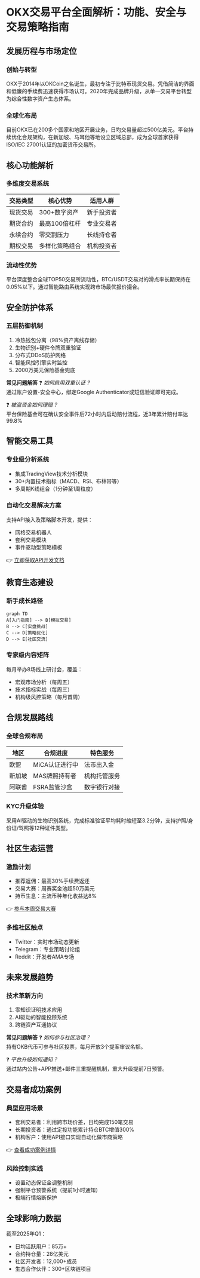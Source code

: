 # OKX交易平台全面解析：功能、安全与交易策略指南

## 发展历程与市场定位

### 创始与转型
OKX于2014年以OKCoin之名诞生，最初专注于比特币现货交易。凭借简洁的界面和低廉的手续费迅速获得市场认可。2020年完成品牌升级，从单一交易平台转型为综合性数字资产生态体系。

### 全球化布局
目前OKX已在200多个国家和地区开展业务，日均交易量超过500亿美元。平台持续优化合规架构，在新加坡、马耳他等地设立区域总部，成为全球首家获得ISO/IEC 27001认证的加密货币交易所。

## 核心功能解析

### 多维度交易系统
| 交易类型 | 核心优势 | 适用人群 |
|---------|----------|----------|
| 现货交易 | 300+数字资产 | 新手投资者 |
| 期货合约 | 最高100倍杠杆 | 专业交易者 |
| 永续合约 | 零交割压力 | 长线持仓者 |
| 期权交易 | 多样化策略组合 | 机构投资者 |

### 流动性优势
平台深度整合全球TOP50交易所流动性，BTC/USDT交易对的滑点率长期保持在0.05%以下。通过智能路由系统实现跨市场最优报价撮合。

## 安全防护体系

### 五层防御机制
1. 冷热钱包分离（98%资产离线存储）
2. 生物识别+硬件令牌双重验证
3. 分布式DDoS防护网络
4. 智能风控引擎实时监控
5. 2000万美元保险基金兜底

**常见问题解答**
❓ *如何启用双重认证？*  
通过账户设置-安全中心，绑定Google Authenticator或短信验证即可完成。

❓ *被盗资金如何理赔？*  
平台保险基金可在确认安全事件后72小时内启动赔付流程，近3年累计赔付率达99.8%

## 智能交易工具

### 专业级分析系统
- 集成TradingView技术分析模块
- 30+内置技术指标（MACD、RSI、布林带等）
- 多周期K线组合（1分钟至1周粒度）

### 自动化交易解决方案
支持API接入及策略脚本开发，提供：
- 网格交易机器人
- 套利交易模块
- 事件驱动型策略模板

👉 [立即获取API开发文档](https://bit.ly/okx_welcome)

## 教育生态建设

### 新手成长路径
```mermaid
graph TD
A[入门指南] --> B[模拟交易]
B --> C[实盘挑战]
C --> D[策略优化]
D --> E[社区交流]
```

### 专家级内容矩阵
每月举办8场线上研讨会，覆盖：
- 宏观市场分析（每周五）
- 技术指标实战（每周三）
- 机构级风控策略（每月首周）

## 合规发展路线

### 全球合规布局
| 地区 | 合规进度 | 特色服务 |
|------|----------|----------|
| 欧盟 | MiCA认证进行中 | 法币出入金 |
| 新加坡 | MAS牌照持有者 | 机构托管服务 |
| 阿联酋 | FSRA监管沙盒 | 数字银行对接 |

### KYC升级体验
采用AI驱动的生物识别系统，完成标准验证平均耗时缩短至3.2分钟，支持护照/身份证/驾照等12种证件类型。

## 社区生态运营

### 激励计划
- 推荐返佣：最高30%手续费返还
- 交易大赛：周赛奖金池超50万美元
- 持币生息：主流币种年化收益达8%

👉 [参与本周交易大赛](https://bit.ly/okx_welcome)

### 多维社区触点
- Twitter：实时市场动态更新
- Telegram：专业策略讨论组
- Reddit：开发者AMA专场

## 未来发展趋势

### 技术革新方向
1. 零知识证明技术应用
2. AI驱动的智能投顾系统
3. 跨链资产互通协议

**常见问题解答**
❓ *如何参与社区治理？*  
持有OKB代币可参与社区投票，每月开放3个提案审议名额。

❓ *平台升级如何通知？*  
通过站内公告+APP推送+邮件三重提醒机制，重大升级提前7日预警。

## 交易者成功案例

### 典型应用场景
- 套利交易者：利用跨市场价差，日均完成150笔交易
- 长期投资者：通过定投功能累计持仓BTC增值300%
- 机构客户：使用API接口实现自动化做市商策略

👉 [查看成功案例详情](https://bit.ly/okx_welcome)

### 风险控制实践
- 设置动态保证金调整机制
- 强制平仓预警系统（提前1小时通知）
- 极端行情熔断保护

## 全球影响力数据

截至2025年Q1：
- 日均活跃用户：85万+
- 合约持仓量：28亿美元
- 社区开发者：12,000+成员
- 生态合作伙伴：300+区块链项目
